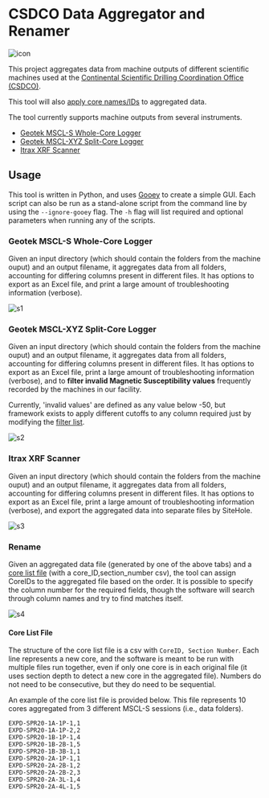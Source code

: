 # CSDCO Data Aggregator and Renamer

![icon]

This project aggregates data from machine outputs of different scientific machines used at the [Continental Scientific Drilling Coordination Office (CSDCO)](https://csdco.umn.edu).

This tool will also [apply core names/IDs](#rename) to aggregated data.

The tool currently supports machine outputs from several instruments.

- [Geotek MSCL-S Whole-Core Logger](#geotek-mscl-s-whole-core-logger)
- [Geotek MSCL-XYZ Split-Core Logger](#geotek-mscl-xyz-split-core-logger)
- [Itrax XRF Scanner](#itrax-xrf-scanner)

## Usage

This tool is written in Python, and uses [Gooey](https://github.com/chriskiehl/Gooey) to create a simple GUI. Each script can also be run as a stand-alone script from the command line by using the `--ignore-gooey` flag. The `-h` flag will list required and optional parameters when running any of the scripts.

### Geotek MSCL-S Whole-Core Logger

Given an input directory (which should contain the folders from the machine ouput) and an output filename, it aggregates data from all folders, accounting for differing columns present in different files. It has options to export as an Excel file, and print a large amount of troubleshooting information (verbose).

![s1]

### Geotek MSCL-XYZ Split-Core Logger

Given an input directory (which should contain the folders from the machine ouput) and an output filename, it aggregates data from all folders, accounting for differing columns present in different files. It has options to export as an Excel file, print a large amount of troubleshooting information (verbose), and to **filter invalid Magnetic Susceptibility values** frequently recorded by the machines in our facility.

Currently, 'invalid values' are defined as any value below -50, but framework exists to apply different cutoffs to any column required just by modifying the [filter list](https://github.com/laccore/geotek-aggregator-and-renamer/blob/master/xyz_aggregator.py#L289).

![s2]

### Itrax XRF Scanner

Given an input directory (which should contain the folders from the machine ouput) and an output filename, it aggregates data from all folders, accounting for differing columns present in different files. It has options to export as an Excel file, print a large amount of troubleshooting information (verbose), and export the aggregated data into separate files by SiteHole.

![s3]

### Rename

Given an aggregated data file (generated by one of the above tabs) and a [core list file](#core-list-file) (with a core_ID,section_number csv), the tool can assign CoreIDs to the aggregated file based on the order. It is possible to specify the column number for the required fields, though the software will search through column names and try to find matches itself.

![s4]

#### Core List File

The structure of the core list file is a csv with `CoreID, Section Number`. Each line represents a new core, and the software is meant to be run with multiple files run together, even if only one core is in each original file (it uses section depth to detect a new core in the aggregated file). Numbers do not need to be consecutive, but they do need to be sequential.

An example of the core list file is provided below. This file represents 10 cores aggregated from 3 different MSCL-S sessions (i.e., data folders).

```csv
EXPD-SPR20-1A-1P-1,1
EXPD-SPR20-1A-1P-2,2
EXPD-SPR20-1B-1P-1,4
EXPD-SPR20-1B-2B-1,5
EXPD-SPR20-1B-3B-1,1
EXPD-SPR20-2A-1P-1,1
EXPD-SPR20-2A-2B-1,2
EXPD-SPR20-2A-2B-2,3
EXPD-SPR20-2A-3L-1,4
EXPD-SPR20-2A-4L-1,5
```

[icon]: docs/icon/aggregator_icon.png "Icon for the Data Aggregator and Renamer"
[s1]: docs/screenshots/1-mscl_s.png "Screenshot of the Data Aggregator MSCL-S screen"
[s2]: docs/screenshots/2-mscl_xyz.png "Screenshot of the Data Aggregator MSCL-XYZ screen"
[s3]: docs/screenshots/3-xrf.png "Screenshot of the Data Aggregator XRF screen"
[s4]: docs/screenshots/4-rename.png "Screenshot of the Data Aggregator Rename screen"
